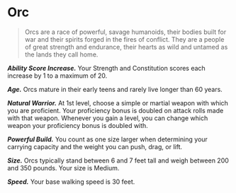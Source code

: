 # Orc

> Orcs are a race of powerful, savage humanoids, their bodies built for war and their spirits forged in the fires of conflict. They are a people of great strength and endurance, their hearts as wild and untamed as the lands they call home.

***Ability Score Increase.*** Your Strength and Constitution scores each increase by 1 to a maximum of 20.

***Age.*** Orcs mature in their early teens and rarely live longer than 60 years.

***Natural Warrior.*** At 1st level, choose a simple or martial weapon with which you are proficient. Your proficiency bonus is doubled on attack rolls made with that weapon. Whenever you gain a level, you can change which weapon your proficiency bonus is doubled with.

***Powerful Build.*** You count as one size larger when determining your carrying capacity and the weight you can push, drag, or lift.

***Size.*** Orcs typically stand between 6 and 7 feet tall and weigh between 200 and 350 pounds. Your size is Medium.

***Speed.*** Your base walking speed is 30 feet.

